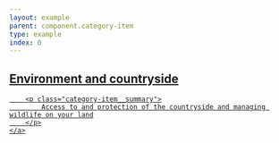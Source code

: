 ```yaml
---
layout: example
parent: component.category-item
type: example
index: 0
---
```


<article class="category-item">
    <a href="#" class="category-item__link" data-gtm="item-0">
        <h2 class="category-item__title">Environment and countryside</h2>

        <p class="category-item__summary">
            Access to and protection of the countryside and managing wildlife on your land
        </p>
    </a>
</article>
